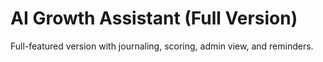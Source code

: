 # AI Growth Assistant (Full Version)

Full-featured version with journaling, scoring, admin view, and reminders.